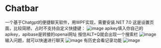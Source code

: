 # Chatbar
一个基于Chatgpt的便捷聊天软件，用WPF实现，需要安装.NET 7.0
这是设置页面，比较简陋，占时不支持自定义快捷键：
![image](https://user-images.githubusercontent.com/87798883/227957549-77272b60-5a6d-47dd-8faf-ea499fea95ef.png)
apikey填入你自己的apikey，apibase是转接的openai网址
按住ALT+Q就会出现一个搜索栏
![image](https://user-images.githubusercontent.com/87798883/227958915-861d6b63-d0e8-4e2b-a951-4ebdd2727b79.png)
输入问题，就可以快速进行聊天
![image](https://user-images.githubusercontent.com/87798883/227959341-3e556dcd-bdb6-415b-ac61-94569d2b1280.png)
有历史会看记录功能
![image](https://user-images.githubusercontent.com/87798883/227960253-e11d2564-385d-4bdf-ba60-130898a14caf.png)
